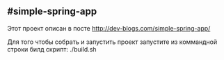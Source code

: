 #simple-spring-app
---------------------
Этот проект описан в посте http://dev-blogs.com/simple-spring-app/

Для того чтобы собрать и запустить проект запустите из коммандной строки билд скрипт: ./build.sh
